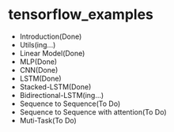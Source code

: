 # tensorflow_examples

+ Introduction(Done)
+ Utils(ing...)
+ Linear Model(Done)
+ MLP(Done)
+ CNN(Done)
+ LSTM(Done)
+ Stacked-LSTM(Done)
+ Bidirectional-LSTM(ing...)
+ Sequence to Sequence(To Do)
+ Sequence to Sequence with attention(To Do)
+ Muti-Task(To Do)
